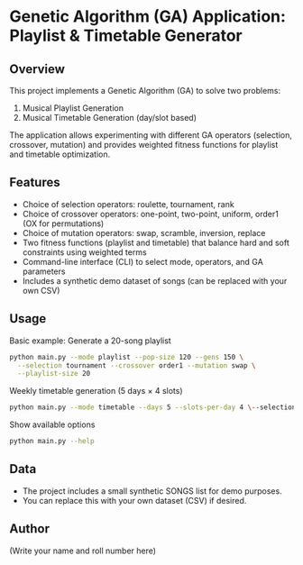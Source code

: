 # Genetic Algorithm (GA) Application: Playlist & Timetable Generator

## Overview

This project implements a Genetic Algorithm (GA) to solve two problems:

1.  Musical Playlist Generation
2.  Musical Timetable Generation (day/slot based)

The application allows experimenting with different GA operators (selection, crossover, mutation) and provides weighted fitness functions for playlist and timetable optimization.

## Features

- Choice of selection operators: roulette, tournament, rank
- Choice of crossover operators: one-point, two-point, uniform, order1 (OX for permutations)
- Choice of mutation operators: swap, scramble, inversion, replace
- Two fitness functions (playlist and timetable) that balance hard and soft constraints using weighted terms
- Command-line interface (CLI) to select mode, operators, and GA parameters
- Includes a synthetic demo dataset of songs (can be replaced with your own CSV)

## Usage

Basic example: Generate a 20-song playlist

```bash
python main.py --mode playlist --pop-size 120 --gens 150 \
  --selection tournament --crossover order1 --mutation swap \
  --playlist-size 20
```
Weekly timetable generation (5 days × 4 slots)

```bash
python main.py --mode timetable --days 5 --slots-per-day 4 \--selection rank --crossover order1 \--mutation inversion
```

Show available options
```bash
python main.py --help
```

## Data

- The project includes a small synthetic SONGS list for demo purposes.
- You can replace this with your own dataset (CSV) if desired.

## Author

(Write your name and roll number here)
`````
